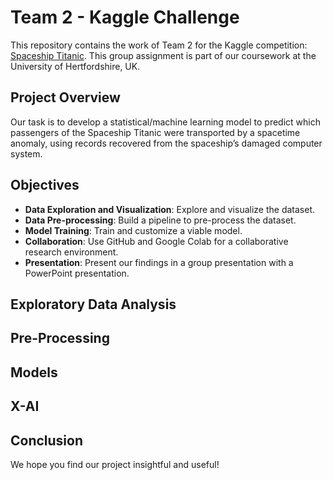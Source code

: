 # Team 2 - Kaggle Challenge

This repository contains the work of Team 2 for the Kaggle competition: [Spaceship Titanic](https://www.kaggle.com/competitions/spaceship-titanic). This group assignment is part of our coursework at the University of Hertfordshire, UK.

## Project Overview

Our task is to develop a statistical/machine learning model to predict which passengers of the Spaceship Titanic were transported by a spacetime anomaly, using records recovered from the spaceship’s damaged computer system. 

## Objectives

- **Data Exploration and Visualization**: Explore and visualize the dataset.
- **Data Pre-processing**: Build a pipeline to pre-process the dataset.
- **Model Training**: Train and customize a viable model.
- **Collaboration**: Use GitHub and Google Colab for a collaborative research environment.
- **Presentation**: Present our findings in a group presentation with a PowerPoint presentation.



## Exploratory Data Analysis

## Pre-Processing

## Models

## X-AI

## Conclusion


We hope you find our project insightful and useful!
